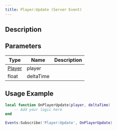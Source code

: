 ```yaml
---
title: Player:Update (Server Event)
---
```

## Description

## Parameters

| Type                                  | Name      | Description |
| ------------------------------------- | --------- | ----------- |
| [Player](/vext/ref/server/class/player) | player    |             |
| float                                 | deltaTime |             |

## Usage Example

``` lua
local function OnPlayerUpdate(player, deltaTime)
    -- Add your logic here
end

Events:Subscribe('Player:Update', OnPlayerUpdate)
```
